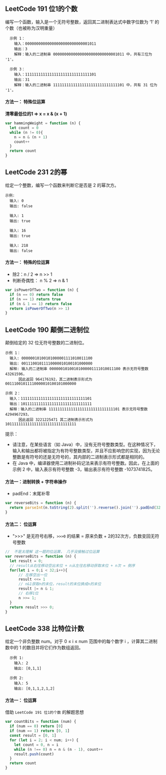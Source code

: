 ## LeetCode 191 位1的个数
编写一个函数，输入是一个无符号整数，返回其二进制表达式中数字位数为 ‘1’ 的个数（也被称为汉明重量）

      示例 1：
        输入：00000000000000000000000000001011
        输出：3
        解释：输入的二进制串 00000000000000000000000000001011 中，共有三位为 '1'。

      示例 3：
        输入：11111111111111111111111111111101
        输出：31
        解释：输入的二进制串 11111111111111111111111111111101 中，共有 31 位为 '1'。

#### 方法一： 特殊位运算
**清零最低位的1 => x = x & (x + 1)**

```javascript
var hammingWeight = function (n) { 
  let count = 0
  while (n != 0){
    n = n & (n + 1)
    count++
  }
  return count
}
```

## LeetCode 231 2的幂
给定一个整数，编写一个函数来判断它是否是 2 的幂次方。

    示例:
      输入: 0
      输出: false

      输入: 1
      输出: true

      输入: 16
      输出: true

      输入: 218
      输出: false

#### 方法一： 特殊的位运算
* 除2：n / 2 => n >> 1
* 判断奇偶性： n % 2 => n & 1

```javascript
var isPowerOfTwo = function (n) {
  if (n == 0) return false
  if (n == 1) return true
  if (n & 1 == 1) return false
  return isPowerOfTwo(n >> 1)
}
```


## LeetCode 190 颠倒二进制位
颠倒给定的 32 位无符号整数的二进制位。

    示例 1：
      输入: 00000010100101000001111010011100
      输出: 00111001011110000010100101000000
      解释: 输入的二进制串 00000010100101000001111010011100 表示无符号整数 43261596，
          因此返回 964176192，其二进制表示形式为 00111001011110000010100101000000

    示例 2：
      输入：11111111111111111111111111111101
      输出：10111111111111111111111111111111
      解释：输入的二进制串 11111111111111111111111111111101 表示无符号整数 4294967293，
          因此返回 3221225471 其二进制表示形式为 10111111111111111111111111111111
  

提示：
* 请注意，在某些语言（如 Java）中，没有无符号整数类型。在这种情况下，输入和输出都将被指定为有符号整数类型，并且不应影响您的实现，因为无论整数是有符号的还是无符号的，其内部的二进制表示形式都是相同的。
* 在 Java 中，编译器使用二进制补码记法来表示有符号整数。因此，在上面的 示例 2 中，输入表示有符号整数 -3，输出表示有符号整数 -1073741825。

#### 方法一：进制转换 + 字符串操作
* padEnd：末尾补零

```javascript
var reverseBits = function (n) {
  return parseInt(n.toString(2).split('').reverse().join('').padEnd(32, 0), 2)
}
```

#### 方法二： 位运算
* ">>>" 是无符号右移，`>>>0` 的结果 = 原来负数 + 2的32次方，负数变回无符号整数

```javascript
//  不是太理解 这一题的位运算， 几乎没接触过位运算
var reverseBits = function (n) {
  let result = 0;
  // result从右往移动空出末位 + n从左往右移动获取末位 + n次 = 倒序
  for(let i = 0;i < 32;i++){
      // 左移空出一位
      result <<= 1
      // n&1获取n的末位，result的末位换成n的末位
      result |= n & 1;
      // 右移1位
      n >>= 1;
  }
  return result >>> 0;
}
```

## LeetCode 338 比特位计数
给定一个非负整数 num。对于 0 ≤ i ≤ num 范围中的每个数字 i ，计算其二进制数中的 1 的数目并将它们作为数组返回。

      示例 1:
        输入: 2
        输出: [0,1,1]

      示例 2:
        输入: 5
        输出: [0,1,1,2,1,2]
  
#### 方法一： 位运算
借助 `LeetCode 191 位1的个数` 的解题思想

```javascript
var countBits = function (num) {
  if (num == 0) return [0]
  if (num == 1) return [0, 1]
  const result = [0, 1]
  for (let i = 2; i < num; i++) {
    let count = 0, n = i
    while (n !== 0) n = n & (n - 1), count++
    result.push(count)
  }
  return count
}
```
